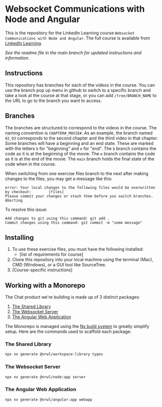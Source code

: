 # Websocket Communications with Node and Angular
This is the repository for the LinkedIn Learning course `Websocket Communications with Node and Angular`. The full course is available from [LinkedIn Learning][lil-course-url].

_See the readme file in the main branch for updated instructions and information._
## Instructions
This repository has branches for each of the videos in the course. You can use the branch pop up menu in github to switch to a specific branch and take a look at the course at that stage, or you can add `/tree/BRANCH_NAME` to the URL to go to the branch you want to access.

## Branches
The branches are structured to correspond to the videos in the course. The naming convention is `CHAPTER#_MOVIE#`. As an example, the branch named `02_03` corresponds to the second chapter and the third video in that chapter. 
Some branches will have a beginning and an end state. These are marked with the letters `b` for "beginning" and `e` for "end". The `b` branch contains the code as it is at the beginning of the movie. The `e` branch contains the code as it is at the end of the movie. The `main` branch holds the final state of the code when in the course.

When switching from one exercise files branch to the next after making changes to the files, you may get a message like this:

    error: Your local changes to the following files would be overwritten by checkout:        [files]
    Please commit your changes or stash them before you switch branches.
    Aborting

To resolve this issue:
	
    Add changes to git using this command: git add .
	Commit changes using this command: git commit -m "some message"

## Installing
1. To use these exercise files, you must have the following installed:
	- [list of requirements for course]
2. Clone this repository into your local machine using the terminal (Mac), CMD (Windows), or a GUI tool like SourceTree.
3. [Course-specific instructions]


[0]: # (Replace these placeholder URLs with actual course URLs)

[lil-course-url]: https://www.linkedin.com/learning/
[lil-thumbnail-url]: http://

## Working with a Monorepo

The Chat product we're building is made up of 3 distinct packages:
1. [The Shared Library](./packages/types)
2. [The Websocket Server](./packages/server)
3. [The Angular Web Application](./packages/webapp)

The Monorepo is managed using the [Nx build system](https://nx.dev/) to greatly simplify setup.  Here are the commands used to scaffold each package:

### The Shared Library
```bash
npx nx generate @nrwl/workspace:library types
```

### The Websocket Server
```bash
npx nx generate @nrwl/node:app server
```

### The Angular Web Application
```bash
npx nx generate @nrwl/angular:app webapp
```

